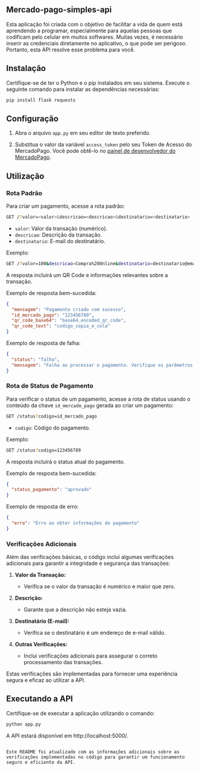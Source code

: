## Mercado-pago-simples-api

Esta aplicação foi criada com o objetivo de facilitar a vida de quem está aprendendo a programar, especialmente para aquelas pessoas que codificam pelo celular em muitos softwares. Muitas vezes, é necessário inserir as credenciais diretamente no aplicativo, o que pode ser perigoso. Portanto, esta API resolve esse problema para você.

## Instalação

Certifique-se de ter o Python e o pip instalados em seu sistema. Execute o seguinte comando para instalar as dependências necessárias:

```bash
pip install flask requests
```

## Configuração

1. Abra o arquivo `app.py` em seu editor de texto preferido.

2. Substitua o valor da variável `access_token` pelo seu Token de Acesso do MercadoPago. Você pode obtê-lo no [painel de desenvolvedor do MercadoPago](https://www.mercadopago.com/developers/pt-br/my-account/).

## Utilização

### Rota Padrão

Para criar um pagamento, acesse a rota padrão:

```bash
GET /?valor=<valor>&descricao=<descricao>&destinatario=<destinatario>
```

- `valor`: Valor da transação (numérico).
- `descricao`: Descrição da transação.
- `destinatario`: E-mail do destinatário.

Exemplo:

```bash
GET /?valor=100&descricao=Compra%20Online&destinatario=destinatario@email.com
```

A resposta incluirá um QR Code e informações relevantes sobre a transação.

Exemplo de resposta bem-sucedida:

```json
{
  "mensagem": "Pagamento criado com sucesso",
  "id_mercado_pago": "123456789",
  "qr_code_base64": "base64_encoded_qr_code",
  "qr_code_text": "codigo_copia_e_cola"
}
```

Exemplo de resposta de falha:

```json
{
  "status": "falha",
  "mensagem": "Falha ao processar o pagamento. Verifique os parâmetros fornecidos."
}
```

### Rota de Status de Pagamento

Para verificar o status de um pagamento, acesse a rota de status usando o conteúdo da chave `id_mercado_pago` gerada ao criar um pagamento:

```bash
GET /status?codigo=id_mercado_pago
```

- `codigo`: Código do pagamento.

Exemplo:

```bash
GET /status?codigo=123456789
```

A resposta incluirá o status atual do pagamento.

Exemplo de resposta bem-sucedida:

```json
{
  "status_pagamento": "aprovado"
}
```

Exemplo de resposta de erro:

```json
{
  "erro": "Erro ao obter informações do pagamento"
}
```

### Verificações Adicionais

Além das verificações básicas, o código inclui algumas verificações adicionais para garantir a integridade e segurança das transações:

1. **Valor da Transação:**
   - Verifica se o valor da transação é numérico e maior que zero.

2. **Descrição:**
   - Garante que a descrição não esteja vazia.

3. **Destinatário (E-mail):**
   - Verifica se o destinatário é um endereço de e-mail válido.

4. **Outras Verificações:**
   - Inclui verificações adicionais para assegurar o correto processamento das transações.

Estas verificações são implementadas para fornecer uma experiência segura e eficaz ao utilizar a API.

## Executando a API

Certifique-se de executar a aplicação utilizando o comando:

```bash
python app.py
```

A API estará disponível em http://localhost:5000/.
``` 

Este README foi atualizado com as informações adicionais sobre as verificações implementadas no código para garantir um funcionamento seguro e eficiente da API.
